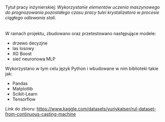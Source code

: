 Tytuł pracy inżynierskiej: *Wykorzystanie elementów uczenia maszynowego do prognozowania pozostałego czasu pracy tulei krystalizatora w procesie ciągłego odlewania stali.*
<br>
<br>
<br>
W ramach projektu, zbudowano oraz przetestowano następujące modele:
- drzewo decyzjne
- las losowy
- XG Boost
- sieć neuronowa MLP

Wykorzystano w tym celu język Python i wbudowane w nim biblioteki takie jak:
- Pandas
- Matplotlib
- Scikit-Learn
- Tensorflow

Link do zbioru: https://www.kaggle.com/datasets/yuriykatser/rul-dataset-from-continuous-casting-machine

